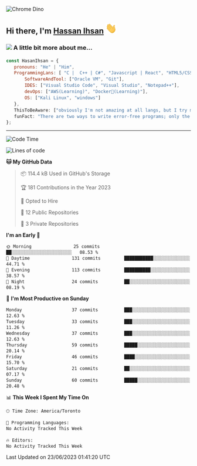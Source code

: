  <!--
**HasanIhsan/HasanIhsan** is a ✨ _special_ ✨ repository because its `README.md` (this file) appears on your GitHub profile.
-->

![Chrome Dino](https://mir-s3-cdn-cf.behance.net/project_modules/max_1200/4ff07986208593.5d9a654e92f36.gif)


<h2 align="left">Hi there, I'm <a href="https://www.linkedin.com/in/hassan-ihsan-045b11231/" target="_blank" rel="noopener noreferrer">Hassan Ihsan</a> <img src="https://raw.githubusercontent.com/ABSphreak/ABSphreak/master/gifs/Hi.gif" height="30" />
 
 
 ### <img src="https://media.giphy.com/media/VgCDAzcKvsR6OM0uWg/giphy.gif" width="50"> A little bit more about me...  
 
 ```javascript
const HasanIhsan = {
    pronouns: "He" | "Him",
    ProgrammingLans: [ "C |  C++ | C#", "Javascript | React", "HTML5/CSS", "JSON", "Java"],
        SoftwareAndTool: ["Oracle VM", "Git"],
        IDES: ["Visual Studio Code", "Visual Studio", "Notepad++"],
        devOps: ["AWS(Learning)", "Docker🐳(Learning)"], 
        OS: ["Kali Linux", "windows"]
    },
    ThisToBeAware: ["obviously I'm not amazing at all langs, but I try my best not to go rusty"], 
    funFact: "There are two ways to write error-free programs; only the third one works"
};
```
 
 --- 

<!--START_SECTION:waka-->
![Code Time](http://img.shields.io/badge/Code%20Time-191%20hrs%2039%20mins-blue)

![Lines of code](https://img.shields.io/badge/From%20Hello%20World%20I%27ve%20Written-477.8%20thousand%20lines%20of%20code-blue)

**🐱 My GitHub Data** 

> 📦 114.4 kB Used in GitHub's Storage 
 > 
> 🏆 181 Contributions in the Year 2023
 > 
> 💼 Opted to Hire
 > 
> 📜 12 Public Repositories 
 > 
> 🔑 3 Private Repositories 
 > 
**I'm an Early 🐤** 

```text
🌞 Morning                25 commits          ██░░░░░░░░░░░░░░░░░░░░░░░   08.53 % 
🌆 Daytime                131 commits         ███████████░░░░░░░░░░░░░░   44.71 % 
🌃 Evening                113 commits         ██████████░░░░░░░░░░░░░░░   38.57 % 
🌙 Night                  24 commits          ██░░░░░░░░░░░░░░░░░░░░░░░   08.19 % 
```
📅 **I'm Most Productive on Sunday** 

```text
Monday                   37 commits          ███░░░░░░░░░░░░░░░░░░░░░░   12.63 % 
Tuesday                  33 commits          ███░░░░░░░░░░░░░░░░░░░░░░   11.26 % 
Wednesday                37 commits          ███░░░░░░░░░░░░░░░░░░░░░░   12.63 % 
Thursday                 59 commits          █████░░░░░░░░░░░░░░░░░░░░   20.14 % 
Friday                   46 commits          ████░░░░░░░░░░░░░░░░░░░░░   15.70 % 
Saturday                 21 commits          ██░░░░░░░░░░░░░░░░░░░░░░░   07.17 % 
Sunday                   60 commits          █████░░░░░░░░░░░░░░░░░░░░   20.48 % 
```


📊 **This Week I Spent My Time On** 

```text
🕑︎ Time Zone: America/Toronto

💬 Programming Languages: 
No Activity Tracked This Week

🔥 Editors: 
No Activity Tracked This Week
```


 Last Updated on 23/06/2023 01:41:20 UTC
<!--END_SECTION:waka-->
 
 
